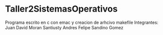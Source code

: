 # Taller2SistemasOperativos
Programa escrito en c con emac y creacion de arhcivo makefile
Integrantes:
Juan David Moran Santiusty
Andres Felipe Sandino Gomez
